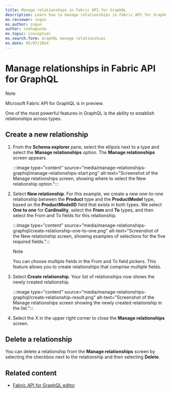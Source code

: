 ```yaml
---
title: Manage relationships in Fabric API for GraphQL
description: Learn how to manage relationships in Fabric API for GraphQL, including how to create and delete relationships.
ms.reviewer: sngun
ms.author: sngun
author: snehagunda
ms.topic: conceptual
ms.search.form: GraphQL manage relationships
ms.date: 05/07/2024
---
```


# Manage relationships in Fabric API for GraphQL

> [!NOTE]
> Microsoft Fabric API for GraphQL is in preview.

One of the most powerful features in GraphQL is the ability to establish relationships across types.

## Create a new relationship

1. From the **Schema explorer** pane, select the ellipsis next to a type and select the **Manage relationships** option. The **Manage relationships** screen appears.

   :::image type="content" source="media/manage-relationships-graphql/manage-relationships-start.png" alt-text="Screenshot of the Manage relationships screen, showing where to select the New relationship option.":::

1. Select **New relationship**. For this example, we create a new one-to-one relationship between the **Product** type and the **ProductModel** type, based on the **ProductModelID** field that exists in both types. We select **One to one** for **Cardinality**, select the **From** and **To** types, and then select the From and To fields for this relationship.

   :::image type="content" source="media/manage-relationships-graphql/create-relationship-one-to-one.png" alt-text="Screenshot of the New relationship screen, showing examples of selections for the five required fields.":::

   > [!NOTE]
   > You can choose multiple fields in the From and To field pickers. This feature allows you to create relationships that comprise multiple fields.

1. Select **Create relationship**. Your list of relationships now shows the newly created relationship.

   :::image type="content" source="media/manage-relationships-graphql/create-relationship-result.png" alt-text="Screenshot of the Manage relationships screen showing the newly created relationship in the list.":::

1. Select the X in the upper right corner to close the **Manage relationships** screen.

## Delete a relationship

You can delete a relationship from the **Manage relationships** screen by selecting the checkbox next to the relationship and then selecting **Delete**.

## Related content

- [Fabric API for GraphQL editor](api-graphql-editor.md)
